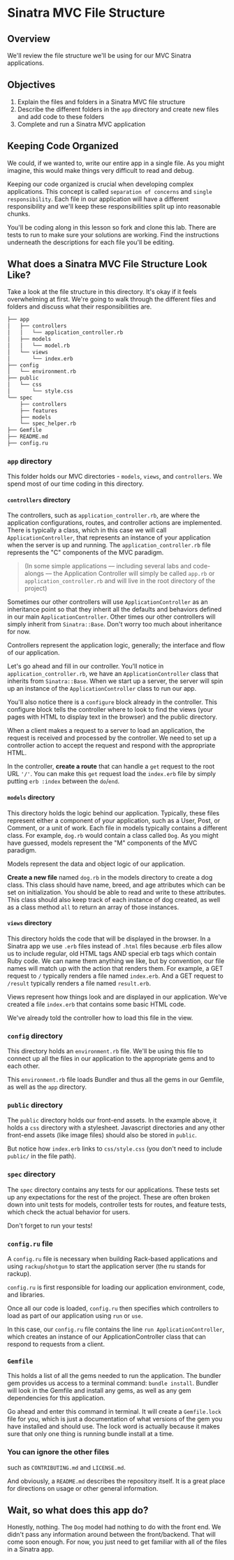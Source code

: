 # Sinatra MVC File Structure

## Overview

We'll review the file structure we'll be using for our MVC Sinatra applications.

## Objectives

1. Explain the files and folders in a Sinatra MVC file structure
2. Describe the different folders in the `app` directory and create new files and add code to these folders
3. Complete and run a Sinatra MVC application

## Keeping Code Organized 

We could, if we wanted to, write our entire app in a single file. As you might imagine, this would make things very difficult to read and debug.

Keeping our code organized is crucial when developing complex applications. This concept is called `separation of concerns` and `single responsibility`. Each file in our application will have a different responsibility and we'll keep these responsibilities split up into reasonable chunks.

You'll be coding along in this lesson so fork and clone this lab. There are tests to run to make sure your solutions are working. Find the instructions underneath the descriptions for each file you'll be editing.

## What does a Sinatra MVC File Structure Look Like?

Take a look at the file structure in this directory. It's okay if it feels overwhelming at first. We're going to walk through the different files and folders and discuss what their responsibilities are.

```bash
├── app
│   ├── controllers
│   │   └── application_controller.rb
│   ├── models
│   │   └── model.rb
│   └── views
│       └── index.erb
├── config
│   └── environment.rb
├── public
│   └── css
│       └── style.css
└── spec
    ├── controllers
    ├── features
    ├── models
    └── spec_helper.rb
├── Gemfile
├── README.md
├── config.ru
```


### `app` directory

This folder holds our MVC directories - `models`, `views`, and `controllers`. We spend most of our time coding in this directory.

#### `controllers` directory

The controllers, such as `application_controller.rb`, are where the application configurations, routes, and controller actions are implemented. There is typically a class, which in this case we will call `ApplicationController`, that represents an instance of your application when the server is up and running. The `application_controller.rb` file represents the "C" components of the MVC paradigm.

>(In some simple applications –– including several labs and code-alongs –– the Application Controller will simply be called `app.rb` or `application_controller.rb` and will live in the root directory of the project)

Sometimes our other controllers will use `ApplicationController` as an inheritance point so that they inherit all the defaults and behaviors defined in our main `ApplicationController`. Other times our other controllers will simply inherit from `Sinatra::Base`.  Don't worry too much about inheritance for now.

Controllers represent the application logic, generally; the interface and flow of our application.

Let's go ahead and fill in our controller. You'll notice in `application_controller.rb`, we have an `ApplicationController` class that inherits from `Sinatra::Base`. When we start up a server, the server will spin up an instance of the `ApplicationController` class to run our app.

You'll also notice there is a `configure` block already in the controller. This configure block tells the controller where to look to find the views (your pages with HTML to display text in the browser) and the public directory.

When a client makes a request to a server to load an application, the request is received and processed by the controller. We need to set up a controller action to accept the request and respond with the appropriate HTML.

In the controller, **create a route** that can handle a `get` request to the root URL `'/'`. You can make this `get` request load the `index.erb` file by simply putting `erb :index` between the `do`/`end`.

#### `models` directory

This directory holds the logic behind our application. Typically, these files represent either a component of your application, such as a User, Post, or Comment, or a unit of work. Each file in models typically contains a different class. For example, `dog.rb` would contain a class called `Dog`. As you might have guessed, models represent the "M" components of the MVC paradigm.

Models represent the data and object logic of our application.

**Create a new file** named `dog.rb` in the models directory to create a dog class. This class should have name, breed, and age attributes which can be set on initialization. You should be able to read and write to these attributes. This class should also keep track of each instance of dog created, as well as a class method `all` to return an array of those instances.

#### `views` directory

This directory holds the code that will be displayed in the browser. In a Sinatra app we use `.erb` files instead of `.html` files because .erb files allow us to include regular, old HTML tags AND special erb tags which contain Ruby code. We can name them anything we like, but by convention, our file names will match up with the action that renders them. For example, a GET request to `/` typically renders a file named `index.erb`.  And a GET request to `/result` typically renders a file named `result.erb`.

Views represent how things look and are displayed in our application. We've created a file `index.erb` that contains some basic HTML code.

We've already told the controller how to load this file in the view.

### `config` directory

This directory holds an `environment.rb` file. We'll be using this file to connect up all the files in our application to the appropriate gems and to each other.

This `environment.rb` file loads Bundler and thus all the gems in our Gemfile, as well as the `app` directory.

### `public` directory

The `public` directory holds our front-end assets. In the example above, it holds a `css` directory with a stylesheet. Javascript directories and any other front-end assets (like image files) should also be stored in `public`.

But notice how `index.erb` links to `css/style.css` (you don't need to include `public/` in the file path).

### `spec` directory

The `spec` directory contains any tests for our applications. These tests set up any expectations for the rest of the project. These are often broken down into unit tests for models, controller tests for routes, and feature tests, which check the actual behavior for users.

Don't forget to run your tests!

### `config.ru` file

A `config.ru` file is necessary when building Rack-based applications and using `rackup`/`shotgun` to start the application server (the ru stands for rackup).

`config.ru` is first responsible for loading our application environment, code, and libraries.

Once all our code is loaded, `config.ru` then specifies which controllers to load as part of our application using `run` or `use`.

In this case, our `config.ru` file contains the line `run ApplicationController`, which creates an instance of our ApplicationController class that can respond to requests from a client.

### `Gemfile`

This holds a list of all the gems needed to run the application. The bundler gem provides us access to a terminal command: `bundle install`. Bundler will look in the Gemfile and install any gems, as well as any gem dependencies for this application.

Go ahead and enter this command in terminal. It will create a `Gemfile.lock` file for you, which is just a documentation of what versions of the gem you have installed and should use. The lock word is actually because it makes sure that only one thing is running bundle install at a time.

### You can ignore the other files 
such as `CONTRIBUTING.md` and `LICENSE.md`.  

And obviously, a `README.md` describes the repository itself.  It is a great place for directions on usage or other general information.

## Wait, so what does this app do?
Honestly, nothing. The `Dog` model had nothing to do with the front end. We didn't pass any information around between the front/backend.  That will come soon enough. For now, you just need to get familiar with all of the files in a Sinatra app.
